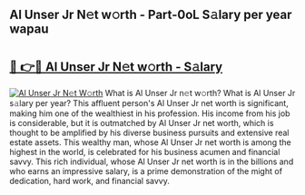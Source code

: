 ## Al Unser Jr N𝚎t w𝚘rth - Part-0oL S𝚊lary per year wapau

# <h2><a href="http://gc48hx.nevu.top/?p=Al+Unser+Jr">🔗 👉🔴 Al Unser Jr N𝚎t w𝚘rth - S𝚊lary</a></h2>

[![Al Unser Jr N𝚎t W𝚘rth](https://i.imgur.com/Oavwk0R.jpeg)](http://gc48hx.nevu.top/?p=Al+Unser+Jr)
What is Al Unser Jr n𝚎t w𝚘rth? What is Al Unser Jr s𝚊lary per year?
This affluent person's Al Unser Jr net worth is significant, making him one of the wealthiest in his profession. His income from his job is considerable, but it is outmatched by Al Unser Jr net worth, which is thought to be amplified by his diverse business pursuits and extensive real estate assets. This wealthy man, whose Al Unser Jr net worth is among the highest in the world, is celebrated for his business acumen and financial savvy. This rich individual, whose Al Unser Jr net worth is in the billions and who earns an impressive salary, is a prime demonstration of the might of dedication, hard work, and financial savvy.
